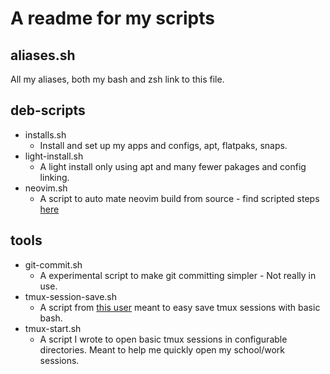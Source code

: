 
# A readme for my scripts

## aliases.sh
All my aliases, both my bash and zsh link to this file.

## deb-scripts
- installs.sh
    - Install and set up my apps and configs, apt, flatpaks, snaps.
- light-install.sh
    - A light install only using apt and many fewer pakages and config linking.
- neovim.sh
    - A script to auto mate neovim build from source - find scripted steps [here](https://github.com/neovim/neovim/blob/master/BUILD.md)

## tools
- git-commit.sh
    - A experimental script to make git committing simpler - Not really in use.
- tmux-session-save.sh
    - A script from [this user](https://github.com/mislav/dotfiles/blob/d2af5900fce38238d1202aa43e7332b20add6205/bin/tmux-session) meant to easy save tmux sessions with basic bash.
- tmux-start.sh
    - A script I wrote to open basic tmux sessions in configurable directories. Meant to help me quickly open my school/work sessions.
